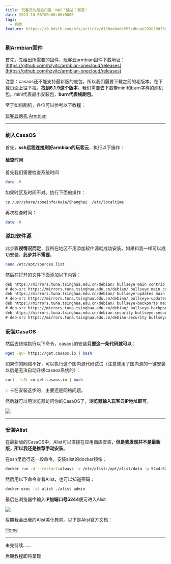 ```yaml
---
title: 玩客云的最后归宿：NAS？建站？都要！
date: 2023-10-06T00:00:06+0800
tags:
  - 折腾
feature: https://i0.hdslb.com/bfs/article/d130eeba0c555cdbcae292e70df3e505514080334.jpg
---
```

### 刷Armbian固件

首先，先给出所需要的固件，玩客云armbian固件下载地址：[https://github.com/hzyitc/armbian-onecloud/releases](https://github.com/hzyitc/armbian-onecloud/releases)

注意：casaos还不能支持最新版的底包，所以我们需要下载之前的老版本。在下载页面上往下拉，**找到6.1.9这个版本**。我们需要去下载带mini和burn字样的刷机包。mini代表最小安装包，**burn代表线刷包**。

至于如何刷机，各位可以参考以下教程：

[玩客云刷机 Armbian](https://zhuanlan.zhihu.com/p/593474799)

---

### 刷入CasaOS

首先，**ssh远程连接刷好armbian的玩客云**，执行以下操作：

#### 检查时间

首先我们需要检查系统时间

```bash
date -R
```

如果时区及时间不对。执行下面的操作：

```bash
cp /usr/share/zoneinfo/Asia/Shanghai  /etc/localtime
```

再次检查时间：

```bash
date -R
```

### 添加软件源

此步骤**视情况而定**，我所在地区不用添加软件源就成功安装，如果和我一样可以成功安装，**此步并不需要**。

```bash
nano /etc/apt/sources.list
```

然后在打开的文件下面添加以下内容：

```xml
deb https://mirrors.tuna.tsinghua.edu.cn/debian/ bullseye main contrib non-free
# deb-src https://mirrors.tuna.tsinghua.edu.cn/debian/ bullseye main contrib non-free
deb https://mirrors.tuna.tsinghua.edu.cn/debian/ bullseye-updates main contrib non-free
# deb-src https://mirrors.tuna.tsinghua.edu.cn/debian/ bullseye-updates main contrib non-free
deb https://mirrors.tuna.tsinghua.edu.cn/debian/ bullseye-backports main contrib non-free
# deb-src https://mirrors.tuna.tsinghua.edu.cn/debian/ bullseye-backports main contrib non-free
deb https://mirrors.tuna.tsinghua.edu.cn/debian-security bullseye-security main contrib non-free
# deb-src https://mirrors.tuna.tsinghua.edu.cn/debian-security bullseye-security main contrib non-free
```

### 安装CasaOS

然后去终端执行以下命令，casaos的安装**只要这一条代码就可以**：

```bash
wget -qO- https://get.casaos.io | bash
```

如果你的网络不好，可以执行这个国内源代码试试（注意使用了国内源的一键安装以后是无法自动升级casaos系统的）：

```bash
curl -fsSL cn-get.casaos.io | bash
```

<aside>
💡 卡在安装这步的，主要还是网络问题。

</aside>

然后就可以用浏览器访问你的CasaOS了，**浏览器输入玩客云IP地址即可**。

![](https://i0.hdslb.com/bfs/article/4235ea06a2d0f92612eaa0458d5f85af514080334.jpg)


---

### 安装Alist

在最新版的CasaOS中，Alist可以直接在应用商店安装，**但是我发现并不是最新版，所以我还是推荐手动安装**。

在ssh里运行这一段命令，安装alist的docker镜像：

```bash
docker run -d --restart=always -v /etc/alist:/opt/alist/data -p 5244:5244 -e PUID=0 -e PGID=0 -e UMASK=022 --name="alist" xhofe/alist:latest
```

然后用以下命令查看Alist，也可以知道密码：

```bash
docker exec -it alist ./alist admin
```

最后在浏览器中输入**IP加端口号5244**便可进入Alist

![](https://i0.hdslb.com/bfs/article/93068bf0801295a8ec77aff9b86324de514080334.jpg)

后期我会出我的Alist美化教程。以下是Alist官方文档：

[Home](https://alist.nn.ci/zh/)

---

未完待续……

后期教程即将呈现